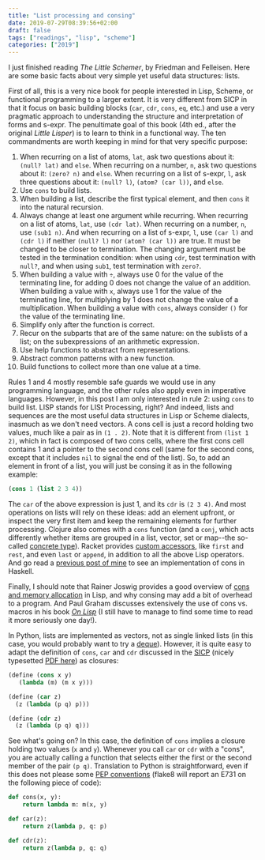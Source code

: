 ```yaml
---
title: "List processing and consing"
date: 2019-07-29T08:39:56+02:00
draft: false
tags: ["readings", "lisp", "scheme"]
categories: ["2019"]
---
```


I just finished reading _The Little Schemer_, by Friedman and Felleisen. Here are some basic facts about very simple yet useful data structures: lists.

First of all, this is a very nice book for people interested in Lisp, Scheme, or functional programming to a larger extent. It is very different from SICP in that it focus on basic building blocks (`car`, `cdr`, `cons`, `eq`, etc.) and use a very pragmatic approach to understanding the structure and interpretation of forms and s-expr. The penultimate goal of this book (4th ed., after the original _Little Lisper_) is to learn to think in a functional way. The ten commandments are worth keeping in mind for that very specific purpose:

1. When recurring on a list of atoms, `lat`, ask two questions about it: `(null? lat)` and `else`. When recurring on a number, `n`, ask two questions about it: `(zero? n)` and `else`. When recurring on a list of s-expr, `l`, ask three questions about it: `(null? l)`, `(atom? (car l))`, and `else`.
2. Use `cons` to build lists.
3. When building a list, describe the first typical element, and then `cons` it into the natural recursion.
4. Always change at least one argument while recurring. When recurring on a list of atoms, `lat`, use `(cdr lat)`. When recurring on a number, `n`, use `(sub1 n)`. And when recurring on a list of s-expr, `l`, use `(car l)` and `(cdr l)` if neither `(null? l)` nor `(atom? (car l))` are true.
   It must be changed to be closer to termination. The changing argument must be tested in the termination condition: when using `cdr`, test termination with `null?`, and when using `sub1`, test termination with `zero?`.
5. When building a value with `÷`, always use 0 for the value of the terminating line, for adding 0 does not change the value of an addition. When building a value with `x`, always use 1 for the value of the terminating line, for multiplying by 1 does not change the value of a multiplication. When building a value with `cons`, always consider `()` for the value of the terminating line.
6. Simplify only after the function is correct.
7. Recur on the subparts that are of the same nature: on the sublists of a list; on the subexpressions of an arithmetic expression.
8. Use help functions to abstract from representations.
9. Abstract common patterns with a new function.
10. Build functions to collect more than one value at a time.

Rules 1 and 4 mostly resemble safe guards we would use in any programming language, and the other rules also apply even in imperative languages. However, in this post I am only interested in rule 2: using `cons` to build list. LISP stands for LISt Processing, right? And indeed, lists and sequences are the most useful data structures in Lisp or Scheme dialects, inasmuch as we don't need vectors. A cons cell is just a record holding two values, much like a pair as in `(1 . 2)`. Note that it is different from `(list 1 2)`, which in fact is composed of two cons cells, where the first cons cell contains 1 and a pointer to the second cons cell (same for the second cons, except that it includes `nil` to signal the end of the list). So, to add an element in front of a list, you will just be consing it as in the following example:

```lisp
(cons 1 (list 2 3 4))
```

The `car` of the above expression is just 1, and its `cdr` is `(2 3 4)`. And most operations on lists will rely on these ideas: add an element upfront, or inspect the very first item and keep the remaining elements for further processing. Clojure also comes with a `cons` function (and a `conj`, which acts differently whether items are grouped in a list, vector, set or map--the so-called [concrete type](https://clojuredocs.org/clojure.core/conj)). Racket provides [custom accessors](https://docs.racket-lang.org/reference/pairs.html), like `first` and `rest`, and even `last` or `append`, in addition to all the above Lisp operators. And go read a [previous post of mine](/post/category-theory/) to see an implementation of cons in Haskell.

Finally, I should note that Rainer Joswig provides a good overview of [cons and memory allocation](https://stackoverflow.com/a/2256613) in Lisp, and why consing may add a bit of overhead to a program. And Paul Graham discusses extensively the use of cons vs. macros in his book [_On Lisp_](http://www.paulgraham.com/onlisptext.html) (I still have to manage to find some time to read it more seriously one day!).

In Python, lists are implemented as vectors, not as single linked lists (in this case, you would probably want to try a [deque](https://docs.python.org/3/library/collections.html#collections.deque)). However, it is quite easy to adapt the definition of `cons`, `car` and `cdr` discussed in the [SICP](https://mitpress.mit.edu/sites/default/files/sicp/full-text/book/book-Z-H-14.html#%_sec_2.1.3) (nicely typesetted [PDF here](http://web.mit.edu/alexmv/6.037/sicp.pdf)) as closures:

```lisp
(define (cons x y)
   (lambda (m) (m x y)))

(define (car z)
  (z (lambda (p q) p)))

(define (cdr z)
  (z (lambda (p q) q)))
```

See what's going on? In this case, the definition of `cons` implies a closure holding two values (`x` and `y`). Whenever you call `car` or `cdr` with a "cons", you are actually calling a function that selects either the first or the second member of the pair `(p q)`. Translation to Python is straightforward, even if this does not please some [PEP conventions](https://www.python.org/dev/peps/pep-0008/#programming-recommendations) (flake8 will report an E731 on the following piece of code):

```python
def cons(x, y):
    return lambda m: m(x, y)

def car(z):
    return z(lambda p, q: p)

def cdr(z):
    return z(lambda p, q: q)
```
